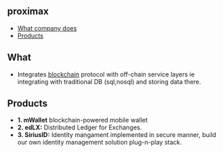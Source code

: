## proximax

- [What company does](#What)
- [Products](#Products)

<a name="What"></a>
## What
- Integrates [blockchain](/Companies-Coding-Rounds/Energi) protocol with off-chain service layers ie integrating with traditional DB (sql,nosql) and storing data there.

## Products
- **1. mWallet** blockchain-powered mobile wallet
- **2. edLX:** Distributed Ledger for Exchanges.
- **3. SiriusID:** Identity mangament implemented in secure manner, build our own identity management solution plug-n-play stack.
